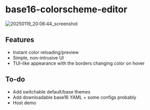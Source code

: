 # base16-colorscheme-editor
![20250119_20:06:44_screenshot](https://github.com/user-attachments/assets/f246fab8-83c8-4835-8982-7545a9aa7a89)

## Features
- Instant color reloading/preview
- Simple, non-intrusive UI
- TUI-like appearance with the borders changing color on hover

## To-do
- Add switchable default/base themes
- Add downloadable base16 YAML + some configs probably
- Host demo
